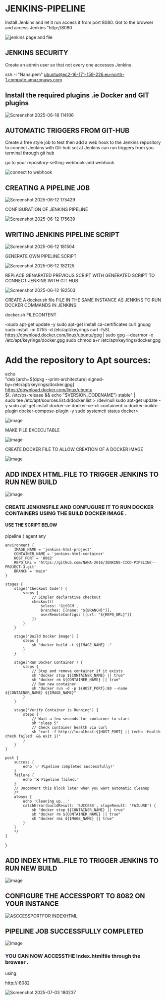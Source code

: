 # JENKINS-PIPELINE

Install Jenkins and let it run access it from port 8080. Got to the browser and access Jenkins "http://<Public ip address>8080

![jenkins page and file ](https://github.com/user-attachments/assets/483fc12a-d718-401e-b4ec-1e6098cca21c)

## JENKINS SECURITY

Create an admin user so that not every one accesses Jenkins .

ssh -i "Nana.pem" ubuntu@ec2-16-171-159-226.eu-north-1.compute.amazonaws.com


## Install the required plugins .ie Docker and GIT plugins

![Screenshot 2025-06-18 114106](https://github.com/user-attachments/assets/bb49e333-8035-497a-9ab0-c363ca6a0c73)



## AUTOMATIC TRIGGERS FROM GIT-HUB

Create a free style job to test then add a web hook to the Jenkins repository to connect Jenkins with Git-hub sot at Jenkins can run triggers from you terminal through git hub

go to your repository-setting-webhook-add webhook

![connect to webhook](https://github.com/user-attachments/assets/e653784b-775e-4aa5-aaa8-6401a4c959eb)

## CREATING A PIPELINE JOB

![Screenshot 2025-06-12 175429](https://github.com/user-attachments/assets/7c70016e-856e-4fe2-9529-e4b59e5e0b56)

CONFIGURATION OF JENKINS PIPELINE

![Screenshot 2025-06-12 175639](https://github.com/user-attachments/assets/e171e725-83fb-430c-9249-de8e3c971698)

## WRITING JENKINS PIPELINE SCRIPT

![Screenshot 2025-06-12 181504](https://github.com/user-attachments/assets/f8e6ac96-a98e-4281-b80f-61cc8b9c3ed2)

GENERATE OWN PIPELINE SCRIPT

![Screenshot 2025-06-12 182125](https://github.com/user-attachments/assets/c665f914-9a57-482c-8eb1-c4ffb9b6d594)

REPLACE GENARATED PREVIOUS SCRIPT WITH GENERATED SCRIPT TO CONNECT JENKINS WITH GIT HUB

![Screenshot 2025-06-12 182503](https://github.com/user-attachments/assets/89b99f73-0f12-4200-8ac2-0e1dbc99e44b)

CREATE A docker.sh file FILE IN THE SAME INSTANCE AS JENKINS TO RUN DOCKER COMMANDS IN JENKINS

docker.sh FILECONTENT

<sudo apt-get update -y
sudo apt-get install ca-certificates curl gnupg
sudo install -m 0755 -d /etc/apt/keyrings
curl -fsSL https://download.docker.com/linux/ubuntu/gpg | sudo gpg --dearmor -o /etc/apt/keyrings/docker.gpg
sudo chmod a+r /etc/apt/keyrings/docker.gpg

# Add the repository to Apt sources:
echo \
  "deb [arch=$(dpkg --print-architecture) signed-by=/etc/apt/keyrings/docker.gpg] https://download.docker.com/linux/ubuntu \
  $(. /etc/os-release && echo "$VERSION_CODENAME") stable" | \
  sudo tee /etc/apt/sources.list.d/docker.list > /dev/null
sudo apt-get update -y
sudo apt-get install docker-ce docker-ce-cli containerd.io docker-buildx-plugin docker-compose-plugin -y
sudo systemctl status docker>


![image](https://github.com/user-attachments/assets/a733f247-dffa-4094-88cd-5f2104ab8db9)

MAKE FILE EXCECUTABLE

![image](https://github.com/user-attachments/assets/28e016f8-ea3d-443e-8e8c-6a9f81ba6ef6)


CREATE DOCKER FILE TO ALLOW CREATION OF A DOCKER IMAGE

![image](https://github.com/user-attachments/assets/79da0f70-23fe-4193-9b17-4e9e6cc1c008)

## ADD INDEX HTML.FILE TO TRIGGER JENKINS TO RUN NEW BUILD
 
![image](https://github.com/user-attachments/assets/4559e9bc-d15d-47db-b8a6-1c4186181085)

### CREATE JENKINSFILE AND CONFUGURE IT TO RUN DOCKER CONTAINERS USING THE BUILD DOCKER IMAGE .

#### USE THE SCRIPT BELOW

pipeline {
    agent any

    environment {
        IMAGE_NAME = 'jenkins-html-project'
        CONTAINER_NAME = 'jenkins-html-container'
        HOST_PORT = '8082'
        REPO_URL = 'https://github.com/NANA-2016/JENKINS-CICD-PIPELINE--PROJECT-3.git'
        BRANCH = 'main'
    }

    stages {
        stage('Checkout Code') {
            steps {
                // Simpler declarative checkout
                checkout([
                    $class: 'GitSCM',
                    branches: [[name: "${BRANCH}"]],
                    userRemoteConfigs: [[url: "${REPO_URL}"]]
                ])
            }
        }

        stage('Build Docker Image') {
            steps {
                sh "docker build -t ${IMAGE_NAME} ."
            }
        }

        stage('Run Docker Container') {
            steps {
                // Stop and remove container if it exists
                sh "docker stop ${CONTAINER_NAME} || true"
                sh "docker rm ${CONTAINER_NAME} || true"
                // Run new container
                sh "docker run -d -p ${HOST_PORT}:80 --name ${CONTAINER_NAME} ${IMAGE_NAME}"
            }
        }

        stage('Verify Container is Running') {
            steps {
                // Wait a few seconds for container to start
                sh "sleep 5"
                // Check container health via curl
                sh "curl -f http://localhost:${HOST_PORT} || (echo 'Health check failed' && exit 1)"
            }
        }
    }

    post {
        success {
            echo '✅ Pipeline completed successfully!'
        }
        failure {
            echo '❌ Pipeline failed.'
        }
        // Uncomment this block later when you want automatic cleanup
        /*
        always {
            echo 'Cleaning up...'
            catchError(buildResult: 'SUCCESS', stageResult: 'FAILURE') {
                sh "docker stop ${CONTAINER_NAME} || true"
                sh "docker rm ${CONTAINER_NAME} || true"
                sh "docker rmi ${IMAGE_NAME} || true"
            }
        }
        */
    }
}




## ADD INDEX HTML.FILE TO TRIGGER JENKINS TO RUN NEW BUILD
 
![image](https://github.com/user-attachments/assets/4559e9bc-d15d-47db-b8a6-1c4186181085)

## CONFIGURE THE ACCESSPORT TO 8082 ON YOUR INSTANCE

![ASCCESSPORTFOR INDEXHTML](https://github.com/user-attachments/assets/1ea1a50a-3c15-4460-8653-890c1de803fc)

## PIPELINE JOB SUCCESSFULLY COMPLETED

![image](https://github.com/user-attachments/assets/53859d59-2211-4294-891f-e61f2bcc920d)

### YOU CAN NOW ACCESSTHE Index.htmlfile through the browser .

using 

http://<your-ec2-public-ip>:8082

![Screenshot 2025-07-03 180237](https://github.com/user-attachments/assets/0b9e14a8-d045-409e-8daf-0efb450a83ab)

